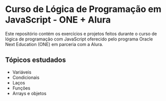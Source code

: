 # Curso de Lógica de Programação em JavaScript - ONE + Alura

Este repositório contém os exercícios e projetos feitos durante o curso de lógica de programação com JavaScript oferecido pelo programa Oracle Next Education (ONE) em parceria com a Alura.

## Tópicos estudados
- Variáveis
- Condicionais
- Laços
- Funções
- Arrays e objetos